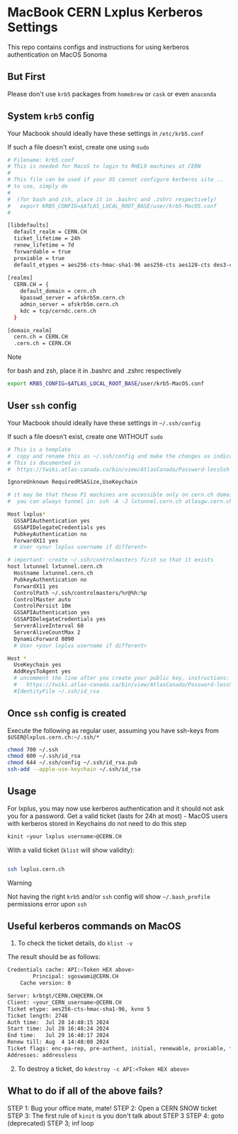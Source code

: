 # MacBook CERN Lxplus Kerberos Settings

This repo contains configs and instructions for using kerberos authentication on MacOS Sonoma

## But First

Please don't use `krb5` packages from `homebrew` or `cask` or even `anaconda`

## System `krb5` config

Your Macbook should ideally have these settings in `/etc/krb5.conf`

If such a file doesn't exist, create one using `sudo`


```bash
# Filename: krb5.conf
# This is needed for MacoS to login to RHEL9 machines at CERN
#
# This file can be used if your OS cannot configure kerberos site ..
# to use, simply do
#
#  (for bash and zsh, place it in .bashrc and .zshrc respectively)
#   export KRB5_CONFIG=$ATLAS_LOCAL_ROOT_BASE/user/krb5-MacOS.conf
#

[libdefaults]
  default_realm = CERN.CH
  ticket_lifetime = 24h
  renew_lifetime = 7d
  forwardable = true
  proxiable = true
  default_etypes = aes256-cts-hmac-sha1-96 aes256-cts aes128-cts des3-cbc-sha1 des-cbc-md5 des-cbc-crc
  
[realms]
  CERN.CH = {
    default_domain = cern.ch
    kpasswd_server = afskrb5m.cern.ch
    admin_server = afskrb5m.cern.ch
    kdc = tcp/cerndc.cern.ch
  }

[domain_realm]
  cern.ch = CERN.CH
  .cern.ch = CERN.CH
```

>[!NOTE]
> for bash and zsh, place it in .bashrc and .zshrc respectively
> ```bash
> export KRB5_CONFIG=$ATLAS_LOCAL_ROOT_BASE/user/krb5-MacOS.conf
> ```

## User `ssh` config

Your Macbook should ideally have these settings in `~/.ssh/config`

If such a file doesn't exist, create one WITHOUT `sudo`

```bash
# This is a template 
#  copy and rename this as ~/.ssh/config and make the changes as indicated
# This is documented in 
#  https://twiki.atlas-canada.ca/bin/view/AtlasCanada/Password-lessSsh

IgnoreUnknown RequiredRSASize,UseKeychain

# it may be that these P1 machines are accessible only on cern.ch domains ...
#  you can always tunnel in: ssh -A -J lxtunnel.cern.ch atlasgw.cern.ch

Host lxplus*
  GSSAPIAuthentication yes 
  GSSAPIDelegateCredentials yes 
  PubkeyAuthentication no 
  ForwardX11 yes
  # User <your lxplus username if different>

# important: create ~/.ssh/controlmasters first so that it exists
host lxtunnel lxtunnel.cern.ch
  Hostname lxtunnel.cern.ch
  PubkeyAuthentication no
  ForwardX11 yes
  ControlPath ~/.ssh/controlmasters/%r@%h:%p
  ControlMaster auto
  ControlPersist 10m
  GSSAPIAuthentication yes
  GSSAPIDelegateCredentials yes
  ServerAliveInterval 60
  ServerAliveCountMax 2
  DynamicForward 8090
  # User <your lxplus username if different>

Host *
  UseKeychain yes
  AddKeysToAgent yes
  # uncomment the line after you create your public key, instructions:
  #   https://twiki.atlas-canada.ca/bin/view/AtlasCanada/Password-lessSsh
  #IdentityFile ~/.ssh/id_rsa
```

## Once `ssh` config is created

Execute the following as regular user, assuming you have ssh-keys from `$USER@lxplus.cern.ch:~/.ssh/*`

```bash
chmod 700 ~/.ssh
chmod 600 ~/.ssh/id_rsa
chmod 644 ~/.ssh/config ~/.ssh/id_rsa.pub
ssh-add --apple-use-keychain ~/.ssh/id_rsa
```

## Usage

For lxplus, you may now use kerberos authentication and it should not ask you for a password.
Get a valid ticket (lasts for 24h at most) - MacOS users with kerberos stored in Keychains do not need to do this step

```bash
kinit <your lxplus username>@CERN.CH
```

With a valid ticket (`klist` will show validity):
```bash

ssh lxplus.cern.ch
```

>[!WARNING]
>Not having the right `krb5` and/or `ssh` config will show `~/.bash_profile` permissions error upon `ssh`

## Useful kerberos commands on MacOS

1. To check the ticket details, do `klist -v`

The result should be as follows:

```bash
Credentials cache: API:<Token HEX above>
        Principal: sgoswami@CERN.CH
    Cache version: 0

Server: krbtgt/CERN.CH@CERN.CH
Client: <your_CERN_username>@CERN.CH
Ticket etype: aes256-cts-hmac-sha1-96, kvno 5
Ticket length: 2748
Auth time:  Jul 28 14:48:15 2024
Start time: Jul 28 16:48:24 2024
End time:   Jul 29 16:48:17 2024
Renew till: Aug  4 14:48:08 2024
Ticket flags: enc-pa-rep, pre-authent, initial, renewable, proxiable, forwardable
Addresses: addressless
```
2. To destroy a ticket, do `kdestroy -c API:<Token HEX above>`

## What to do if all of the above fails?

STEP 1: Bug your office mate, mate!
STEP 2: Open a CERN SNOW ticket
STEP 3: The first rule of `kinit` is you don't talk about STEP 3
STEP 4: goto (deprecated) STEP 3; inf loop
